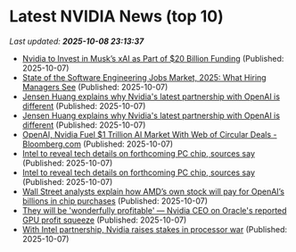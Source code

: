 # Latest NVIDIA News (top 10)
_Last updated: **2025-10-08 23:13:37**_

- [Nvidia to Invest in Musk’s xAI as Part of $20 Billion Funding](https://finance.yahoo.com/news/nvidia-invest-musk-xai-part-231116143.html) (Published: 2025-10-07)
- [State of the Software Engineering Jobs Market, 2025: What Hiring Managers See](https://freerepublic.com/focus/f-chat/4344964/posts) (Published: 2025-10-07)
- [Jensen Huang explains why Nvidia's latest partnership with OpenAI is different](https://biztoc.com/x/a4a01d6bd210db8f) (Published: 2025-10-07)
- [Jensen Huang explains why Nvidia's latest partnership with OpenAI is different](https://www.cnbc.com/2025/10/07/jensen-huang-nvidia-openai-different.html) (Published: 2025-10-07)
- [OpenAI, Nvidia Fuel $1 Trillion AI Market With Web of Circular Deals - Bloomberg.com](https://slashdot.org/firehose.pl?op=view&amp;id=179701748) (Published: 2025-10-07)
- [Intel to reveal tech details on forthcoming PC chip, sources say](https://www.channelnewsasia.com/business/intel-reveal-tech-details-forthcoming-pc-chip-sources-say-5388701) (Published: 2025-10-07)
- [Intel to reveal tech details on forthcoming PC chip, sources say](https://finance.yahoo.com/news/intel-reveal-tech-details-forthcoming-225159709.html) (Published: 2025-10-07)
- [Wall Street analysts explain how AMD’s own stock will pay for OpenAI’s billions in chip purchases](https://biztoc.com/x/c34a0fbfc7e9f00d) (Published: 2025-10-07)
- [They will be 'wonderfully profitable' — Nvidia CEO on Oracle's reported GPU profit squeeze](https://biztoc.com/x/9fe354db176a4279) (Published: 2025-10-07)
- [With Intel partnership, Nvidia raises stakes in processor war](https://www.digitimes.com/news/a20251007PD228/nvidia-intel-notebooks-pc-processor.html) (Published: 2025-10-07)
